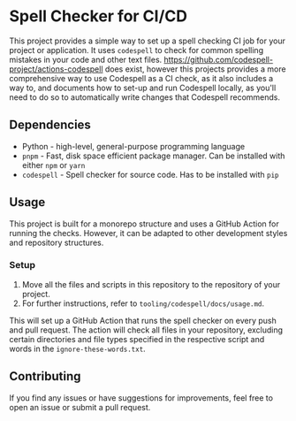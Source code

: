 # Spell Checker for CI/CD

This project provides a simple way to set up a spell checking CI job for your project or application. It uses `codespell` to check for common spelling mistakes in your code and other text files. https://github.com/codespell-project/actions-codespell does exist, however this projects provides a more comprehensive way to use Codespell as a CI check, as it also includes a way to, and documents how to set-up and run Codespell locally, as you'll need to do so to automatically write changes that Codespell recommends.

## Dependencies

- Python - high-level, general-purpose programming language
- `pnpm` - Fast, disk space efficient package manager. Can be installed with either `npm` or `yarn`
- `codespell` - Spell checker for source code. Has to be installed with `pip`

## Usage

This project is built for a monorepo structure and uses a GitHub Action for running the checks. However, it can be adapted to other development styles and repository structures.

###  Setup

1. Move all the files and scripts in this repository to the repository of your project.
2. For further instructions, refer to `tooling/codespell/docs/usage.md`.

This will set up a GitHub Action that runs the spell checker on every push and pull request. The action will check all files in your repository, excluding certain directories and file types specified in the respective script and words in the `ignore-these-words.txt`.

## Contributing

If you find any issues or have suggestions for improvements, feel free to open an issue or submit a pull request.
